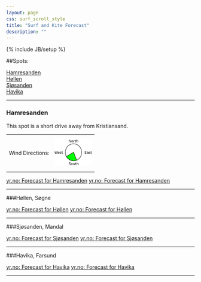 ```yaml
---
layout: page
css: surf_scroll_style
title: "Surf and Kite Forecast"
description: ""
---
```

{% include JB/setup %}

<script src="http://ajax.googleapis.com/ajax/libs/jquery/1.11.1/jquery.min.js"></script>
<script>
$(document).ready(function() {
    var s = $("#sticker");
    var pos = s.position();                    
    $(window).scroll(function() {
        var windowpos = $(window).scrollTop();
        if (windowpos - 160 >= pos.top) {
            s.addClass("stick");
        	s.html("<img src='/images/surf_kite_forcast/windarrows.png'>" );
        } else {
            s.removeClass("stick"); 
        	s.html("" );
        }
    });
});

</script>
<link rel="stylesheet" href="my_styles.css">
<div id='sticker'>  </div>

##Spots:

[Hamresanden](#hamresanden)
<br>
[Høllen](#hllen)
<br>
[Sjøsanden](#sjsanden)
<br>
[Havika](#havika)


---



### <a name="hamresanden"> Hamresanden </a>



This spot is a short drive away from Kristiansand.
     
        

<style>
table,th,td
{
border:0px solid black;
vertical-align: middle;
}
</style>

<table style="width:300px">
<tr style="height:100px">
  <td valign="center">Wind Directions:</td>
  <td valign="center"> 
		<img  src="/images/surf_kite_forcast/hamresanden.png" width="100" >
  </td>		
</tr>
</table>


<script src="http://www.yr.no/place/Norway/Vest-Agder/Kristiansand/Hamresanden/external_box_three_days.js"></script><noscript><a href="http://www.yr.no/place/Norway/Vest-Agder/Kristiansand/Hamresanden/">yr.no: Forecast for Hamresanden</a></noscript>
<script src="http://www.yr.no/place/Norway/Vest-Agder/Kristiansand/Hamresanden/external_box_hour_by_hour.js"></script><noscript><a href="http://www.yr.no/place/Norway/Vest-Agder/Kristiansand/Hamresanden/">yr.no: Forecast for Hamresanden</a></noscript>


---

###<a name="hllen">Høllen, Søgne </a>

<script src="http://www.yr.no/place/Norway/Vest-Agder/Søgne/Høllen/external_box_three_days.js"></script><noscript><a href="http://www.yr.no/place/Norway/Vest-Agder/Søgne/Høllen/">yr.no: Forecast for Høllen</a></noscript>
<script src="http://www.yr.no/place/Norway/Vest-Agder/Søgne/Høllen/external_box_hour_by_hour.js"></script><noscript><a href="http://www.yr.no/place/Norway/Vest-Agder/Søgne/Høllen/">yr.no: Forecast for Høllen</a></noscript>

---


###<a name="sjsanden">Sjøsanden, Mandal </a>

<script src="http://www.yr.no/place/Norway/Vest-Agder/Mandal/Sjøsanden/external_box_three_days.js"></script><noscript><a href="http://www.yr.no/place/Norway/Vest-Agder/Mandal/Sjøsanden/">yr.no: Forecast for Sjøsanden</a></noscript>
<script src="http://www.yr.no/place/Norway/Vest-Agder/Mandal/Sjøsanden/external_box_hour_by_hour.js"></script><noscript><a href="http://www.yr.no/place/Norway/Vest-Agder/Mandal/Sjøsanden/">yr.no: Forecast for Sjøsanden</a></noscript>

---

###<a name="havika">Havika, Farsund</a>

<script src="http://www.yr.no/place/Norway/Vest-Agder/Farsund/Havika/external_box_three_days.js"></script><noscript><a href="http://www.yr.no/place/Norway/Vest-Agder/Farsund/Havika/">yr.no: Forecast for Havika</a></noscript>
<script src="http://www.yr.no/place/Norway/Vest-Agder/Farsund/Havika/external_box_hour_by_hour.js"></script><noscript><a href="http://www.yr.no/place/Norway/Vest-Agder/Farsund/Havika/">yr.no: Forecast for Havika</a></noscript>


---
